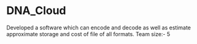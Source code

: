 # DNA_Cloud
Developed a software which can encode and decode as well as estimate approximate storage and cost of file of all formats. Team size:- 5
